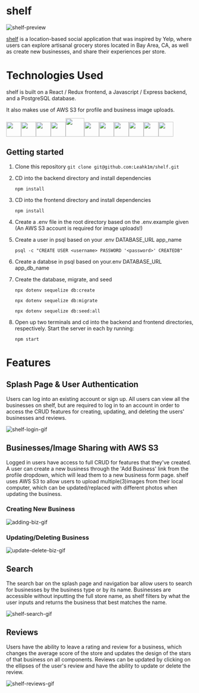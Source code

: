 # shelf
![shelf-preview](https://user-images.githubusercontent.com/86897050/167750993-94f82f82-e720-4bcc-9d16-c44565afa759.jpg)

[shelf](https://shelf-checkout.herokuapp.com/) is a location-based social application that was inspired by Yelp, where users can explore artisanal grocery stores located in Bay Area, CA, as well as create new businesses, and share their experiences per store.

# Technologies Used

shelf is built on a React / Redux frontend, a Javascript / Express backend, and a PostgreSQL database.

It also makes use of AWS S3 for profile and business image uploads.

<img  src="https://cdn.jsdelivr.net/gh/devicons/devicon/icons/javascript/javascript-original.svg"  height=40/><img src="https://cdn.jsdelivr.net/gh/devicons/devicon/icons/react/react-original.svg" height=40/><img src="https://cdn.jsdelivr.net/gh/devicons/devicon/icons/redux/redux-original.svg" height=40/><img src="https://cdn.jsdelivr.net/gh/devicons/devicon/icons/nodejs/nodejs-plain-wordmark.svg" height=40/><img src="https://cdn.jsdelivr.net/gh/devicons/devicon/icons/express/express-original-wordmark.svg" height=50/><img  src="https://cdn.jsdelivr.net/gh/devicons/devicon/icons/postgresql/postgresql-original.svg"  height=40/><img  src="https://cdn.jsdelivr.net/gh/devicons/devicon/icons/sequelize/sequelize-original.svg"  height=40/><img  src="https://cdn.jsdelivr.net/gh/devicons/devicon/icons/css3/css3-original.svg"  height=40/><img  src="https://cdn.jsdelivr.net/gh/devicons/devicon/icons/html5/html5-original.svg"  height=40/><img  src="https://cdn.jsdelivr.net/gh/devicons/devicon/icons/git/git-original.svg"  height=40/><img  src="https://cdn.jsdelivr.net/gh/devicons/devicon/icons/vscode/vscode-original.svg"  height=40/>

## Getting started

1. Clone this repository
   ```git clone git@github.com:Leahk1m/shelf.git```

2. CD into the backend directory and install dependencies

    ```npm install```
    
3. CD into the frontend directory and install dependencies

    ```npm install```
    
4.  Create a .env file in the root directory based on the .env.example given (An AWS S3 account is required for image uploads!)
      

5.  Create a user in psql based on your .env DATABASE_URL app_name

    ```psql -c "CREATE USER <username> PASSWORD '<password>' CREATEDB"```

6.  Create a databse in psql based on your.env DATABASE_URL app_db_name

7. Create the database, migrate, and seed

    ```npx dotenv sequelize db:create```

    ```npx dotenv sequelize db:migrate```

    ```npx dotenv sequelize db:seed:all```
    
 8. Open up two terminals and cd into the backend and frontend directories, respectively. Start the server in each by running:

	```npm start```
 
 
 # Features

## Splash Page & User Authentication

Users can log into an existing account or sign up. All users can view all the businesses on shelf, but are required to log in to an account in order to access the CRUD features for creating, updating, and deleting the users' businesses and reviews. 

![shelf-login-gif](https://user-images.githubusercontent.com/86897050/168508087-618244aa-21ab-4e4f-83f2-12e348faf617.gif)


## Businesses/Image Sharing with AWS S3
Logged in users have access to full CRUD for features that they've created. A user can create a new business through the 'Add Business' link from the profile dropdown, which will lead them to a new business form page. shelf uses AWS S3 to allow users to upload multiple(3)images from their local computer, which can be updated/replaced with different photos when updating the business. 

### Creating New Business
![adding-biz-gif](https://user-images.githubusercontent.com/86897050/168509467-8acd2d7d-f690-4f1e-b485-86e69e192a0d.gif)

### Updating/Deleting Business
![update-delete-biz-gif](https://user-images.githubusercontent.com/86897050/168510090-1d197f83-810b-4140-8667-b5430124a369.gif)



## Search
The search bar on the splash page and navigation bar allow users to search for businesses by the business type or by its name. Businesses are accessible without inputting the full store name, as shelf filters by what the user inputs and returns the business that best matches the name. 

![shelf-search-gif](https://user-images.githubusercontent.com/86897050/168510522-964b7453-cc76-4626-8254-fc121429d1f5.gif)

## Reviews
Users have the ability to leave a rating and review for a business, which changes the average score of the store and updates the design of the stars of that business on all components. Reviews can be updated by clicking on the ellipses of the user's review and have the ability to update or delete the review. 

![shelf-reviews-gif](https://user-images.githubusercontent.com/86897050/168511495-eee5d566-9d88-44dd-92fc-85a5a5d64e85.gif)






